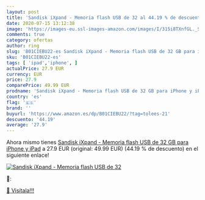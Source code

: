 ```yaml
---
layout: post
title: 'Sandisk iXpand - Memoria flash USB de 32 al 44.19 % de descuento'
date: 2020-07-15 13:12:38
image: 'https://images-eu.ssl-images-amazon.com/images/I/315i8TXnfGL._SL400_.jpg'
comments: true
category: ofertas
author: ring
slug: 'B01CIEBU22-es Sandisk iXpand - Memoria flash USB de 32 GB para iPhone y...'
sku: 'B01CIEBU22-es'
tags: [ 'ipad','iphone', ]
actualPrice: 27.9 EUR
currency: EUR
price: 27.9
comparePrice: 49.99 EUR
prodname: 'Sandisk iXpand - Memoria flash USB de 32 GB para iPhone y iPad'
country: 'es'
flag: '🇪🇸'
brand: ''
buyurl: 'https://www.amazon.es/dp/B01CIEBU22/?tag=tolees-21'
descuento: '44.19'
average: '27.9'
---
```


Ahora mismo tienes [Sandisk iXpand - Memoria flash USB de 32 GB para iPhone y iPad](https://www.amazon.es/dp/B01CIEBU22/?tag=tolees-21) a 27.9 EUR (original: 49.99 EUR) (44.19 %  de descuento) en el siguiente enlace!

[![Sandisk iXpand - Memoria flash USB de 32](https://images-eu.ssl-images-amazon.com/images/I/315i8TXnfGL._SL400_.jpg)](https://www.amazon.es/dp/B01CIEBU22/?tag=tolees-21)

🔎:


[🛒 Visítala!!!](https://www.amazon.es/dp/B01CIEBU22/?tag=tolees-21)
